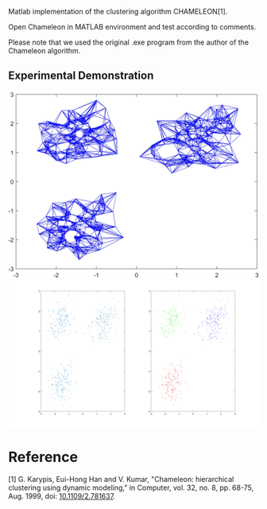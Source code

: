 Matlab implementation of the clustering algorithm CHAMELEON[1].

Open Chameleon in MATLAB environment and test according to comments.

Please note that we used the original .exe program from the author of the Chameleon algorithm.

## Experimental Demonstration
![figure1](https://github.com/Kchu/Chameleon-cluster-matlab/blob/master/Figure_1.jpg)
![figure2](https://github.com/Kchu/Chameleon-cluster-matlab/blob/master/Figure_2.jpg)

# Reference
[1] G. Karypis, Eui-Hong Han and V. Kumar, "Chameleon: hierarchical clustering using dynamic modeling," in Computer, vol. 32, no. 8, pp. 68-75, Aug. 1999, doi: [10.1109/2.781637](https://ieeexplore.ieee.org/abstract/document/781637).